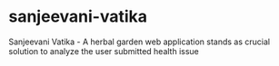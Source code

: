 # sanjeevani-vatika
Sanjeevani Vatika - A herbal garden web application stands as crucial solution to analyze the user submitted health issue

